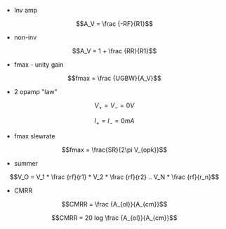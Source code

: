 * Inv amp

$$A_V = \frac {-RF}{R1}$$

* non-inv

$$A_V = 1 + \frac {RR}{R1}$$

* fmax - unity gain

$$fmax = \frac {UGBW}{A_V}$$

* 2 opamp "law"

$$V_+ = V_- = 0V$$

$$I_+ = I_- = 0mA$$

* fmax slewrate

$$fmax = \frac{SR}{2\pi V_{opk}}$$

* summer

$$V_O = V_1 * \frac {rf}{r1}  * V_2 * \frac {rf}{r2} .. V_N * \frac {rf}{r_n}$$

* CMRR

$$CMRR = \frac {A_{ol}}{A_{cm}}$$

$$CMRR = 20 log \frac {A_{ol}}{A_{cm}}$$
